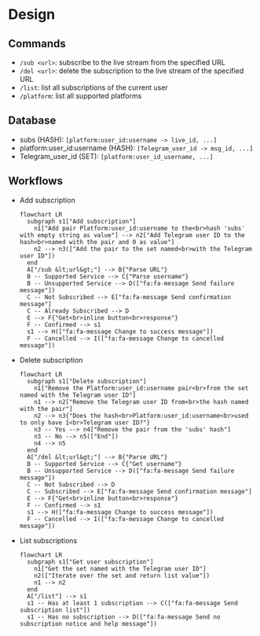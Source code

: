 # Design

## Commands

- `/sub <url>`: subscribe to the live stream from the specified URL
- `/del <url>`: delete the subscription to the live stream of the specified URL
- `/list`: list all subscriptions of the current user
- `/platform`: list all supported platforms

## Database

- subs (HASH): `[platform:user_id:username -> live_id, ...]`
- platform:user_id:username (HASH): `[Telegram_user_id -> msg_id, ...]`
- Telegram_user_id (SET): `[platform:user_id_username, ...]`

## Workflows

- Add subscription
  ```mermaid
  flowchart LR
    subgraph s1["Add subscription"]
      n1["Add pair Platform:user_id:username to the<br>hash 'subs' with empty string as value"] --> n2["Add Telegram user ID to the hash<br>named with the pair and 0 as value"]
      n2 --> n3(["Add the pair to the set named<br>with the Telegram user ID"])
    end
    A["/sub &lt;url&gt;"] --> B{"Parse URL"}
    B -- Supported Service --> C{"Parse username"}
    B -- Unsupported Service --> D(["fa:fa-message Send failure message"])
    C -- Not Subscribed --> E["fa:fa-message Send confirmation message"]
    C -- Already Subscribed --> D
    E --> F{"Get<br>inline button<br>response"}
    F -- Confirmed --> s1
    s1 --> H(["fa:fa-message Change to success message"])
    F -- Cancelled --> I(["fa:fa-message Change to cancelled message"])
  ```
- Delete subscription
  ```mermaid
  flowchart LR
    subgraph s1["Delete subscription"]
      n1["Remove the Platform:user_id:username pair<br>from the set named with the Telegram user ID"]
      n1 --> n2["Remove the Telegram user ID from<br>the hash named with the pair"]
      n2 --> n3{"Does the hash<br>Platform:user_id:username<br>used to only have 1<br>Telegram user ID?"}
      n3 -- Yes --> n4["Remove the pair from the 'subs' hash"]
      n3 -- No --> n5(["End"])
      n4 --> n5
    end
    A["/del &lt;url&gt;"] --> B{"Parse URL"}
    B -- Supported Service --> C{"Get username"}
    B -- Unsupported Service --> D(["fa:fa-message Send failure message"])
    C -- Not Subscribed --> D
    C -- Subscribed --> E["fa:fa-message Send confirmation message"]
    E --> F{"Get<br>inline button<br>response"}
    F -- Confirmed --> s1
    s1 --> H(["fa:fa-message Change to success message"])
    F -- Cancelled --> I(["fa:fa-message Change to cancelled message"])
  ```
- List subscriptions
  ```mermaid
  flowchart LR
    subgraph s1["Get user subscription"]
      n1["Get the set named with the Telegram user ID"]
      n2(["Iterate over the set and return list value"])
      n1 --> n2
    end
    A["/list"] --> s1
    s1 -- Has at least 1 subscription --> C(["fa:fa-message Send subscription list"])
    s1 -- Has no subscription --> D(["fa:fa-message Send no subscription notice and help message"])
  ```
